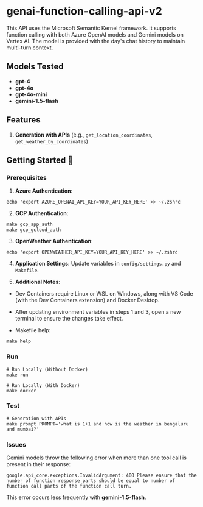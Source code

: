 # genai-function-calling-api-v2

This API uses the Microsoft Semantic Kernel framework. It supports function calling with both Azure OpenAI models and Gemini models on Vertex AI. The model is provided with the day's chat history to maintain multi-turn context.

## Models Tested

- **gpt-4**
- **gpt-4o**
- **gpt-4o-mini**
- **gemini-1.5-flash**

## Features

1. **Generation with APIs** (e.g., `get_location_coordinates`, `get_weather_by_coordinates`)

## Getting Started 🚀

### Prerequisites

1. **Azure Authentication**:

```
echo 'export AZURE_OPENAI_API_KEY=YOUR_API_KEY_HERE' >> ~/.zshrc
```

2. **GCP Authentication**:

```
make gcp_app_auth
make gcp_gcloud_auth
```

3. **OpenWeather Authentication**:

```
echo 'export OPENWEATHER_API_KEY=YOUR_API_KEY_HERE' >> ~/.zshrc
```

4. **Application Settings**: Update variables in `config/settings.py` and `Makefile`.

5. **Additional Notes**:

- Dev Containers require Linux or WSL on Windows, along with VS Code (with the Dev Containers extension) and Docker Desktop.
- After updating environment variables in steps 1 and 3, open a new terminal to ensure the changes take effect.

- Makefile help:

```
make help
```

### Run

```
# Run Locally (Without Docker)
make run

# Run Locally (With Docker)
make docker

```

### Test

```
# Generation with APIs
make prompt PROMPT='what is 1+1 and how is the weather in bengaluru and mumbai?'

```

### Issues

Gemini models throw the following error when more than one tool call is present in their response:

```
google.api_core.exceptions.InvalidArgument: 400 Please ensure that the number of function response parts should be equal to number of function call parts of the function call turn.
```

This error occurs less frequently with **gemini-1.5-flash**.
